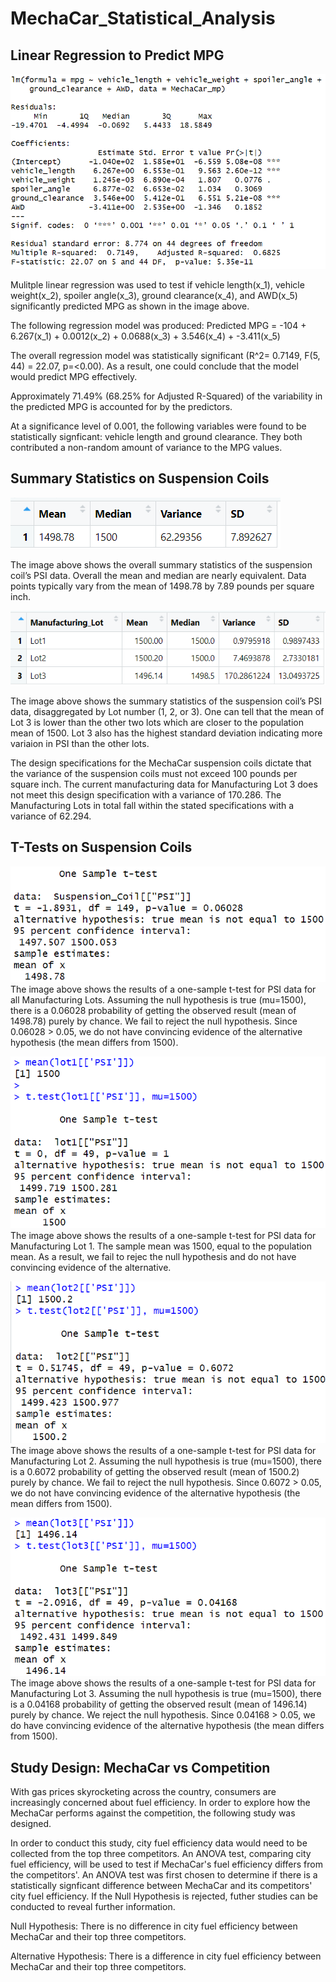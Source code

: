 # MechaCar_Statistical_Analysis

## Linear Regression to Predict MPG

![This is an image](https://github.com/mmstrouth/MechaCar_Statistical_Analysis/blob/b9d6573d666728755bed36b1f5636c591cd64a73/linear_reg_screenshot.png)

Mulitple linear regression was used to test if vehicle length(x_1), vehicle weight(x_2), spoiler angle(x_3), ground clearance(x_4), and AWD(x_5) significantly predicted MPG as shown in the image above. 

The following regression model was produced: Predicted MPG = -104 + 6.267(x_1) + 0.0012(x_2) + 0.0688(x_3) + 3.546(x_4) + -3.411(x_5)

The overall regression model was statistically significant (R^2= 0.7149, F(5, 44) = 22.07, p=<0.00). As a result, one could conclude that the model would predict MPG effectively. 

Approximately 71.49% (68.25% for Adjusted R-Squared) of the variability in the predicted MPG is accounted for by the predictors. 

At a significance level of 0.001, the following variables were found to be statistically signficant: vehicle length and ground clearance. They both contributed a non-random amount of variance to the MPG values.


## Summary Statistics on Suspension Coils

![This is an image](https://github.com/mmstrouth/MechaCar_Statistical_Analysis/blob/b9d6573d666728755bed36b1f5636c591cd64a73/total_summary_screenshot.png)

The image above shows the overall summary statistics of the suspension coil’s PSI data. Overall the mean and median are nearly equivalent. Data points typically vary from the mean of 1498.78 by 7.89 pounds per square inch.  

![This is an image](https://github.com/mmstrouth/MechaCar_Statistical_Analysis/blob/b9d6573d666728755bed36b1f5636c591cd64a73/lot_summary_screenshot.png)

The image above shows the summary statistics of the suspension coil’s PSI data, disaggregated by Lot number (1, 2, or 3). One can tell that the mean of Lot 3 is lower than the other two lots which are closer to the population mean of 1500. Lot 3 also has the highest standard deviation indicating more variaion in PSI than the other lots. 

The design specifications for the MechaCar suspension coils dictate that the variance of the suspension coils must not exceed 100 pounds per square inch. The current manufacturing data for Manufacturing Lot 3 does not meet this design specification with a variance of 170.286. The Manufacturing Lots in total fall within the stated specifications with a variance of 62.294. 



## T-Tests on Suspension Coils

![This is an image](https://github.com/mmstrouth/MechaCar_Statistical_Analysis/blob/b9d6573d666728755bed36b1f5636c591cd64a73/ttest_results_all_lots.png)
The image above shows the results of a one-sample t-test for PSI data for all Manufacturing Lots. Assuming the null hypothesis is true (mu=1500), there is a 0.06028 probability of getting the observed result (mean of 1498.78) purely by chance. We fail to reject the null hypothesis. Since 0.06028 > 0.05, we do not have convincing evidence of the alternative hypothesis (the mean differs from 1500). 

![This is an image](https://github.com/mmstrouth/MechaCar_Statistical_Analysis/blob/b9d6573d666728755bed36b1f5636c591cd64a73/ttest_lot1.png)
The image above shows the results of a one-sample t-test for PSI data for Manufacturing Lot 1. The sample mean was 1500, equal to the population mean. As a result, we fail to rejec the null hypothesis and do not have convincing evidence of the alternative. 

![This is an image](https://github.com/mmstrouth/MechaCar_Statistical_Analysis/blob/b9d6573d666728755bed36b1f5636c591cd64a73/ttest_lot2.png)
The image above shows the results of a one-sample t-test for PSI data for Manufacturing Lot 2. Assuming the null hypothesis is true (mu=1500), there is a 0.6072 probability of getting the observed result (mean of 1500.2) purely by chance. We fail to reject the null hypothesis. Since 0.6072 > 0.05, we do not have convincing evidence of the alternative hypothesis (the mean differs from 1500). 


![This is an image](https://github.com/mmstrouth/MechaCar_Statistical_Analysis/blob/b9d6573d666728755bed36b1f5636c591cd64a73/ttest_lot3.png)
The image above shows the results of a one-sample t-test for PSI data for Manufacturing Lot 3. Assuming the null hypothesis is true (mu=1500), there is a 0.04168 probability of getting the observed result (mean of 1496.14) purely by chance. We reject the null hypothesis. Since 0.04168 > 0.05, we do have convincing evidence of the alternative hypothesis (the mean differs from 1500).


## Study Design: MechaCar vs Competition

With gas prices skyrocketing across the country, consumers are increasingly concerned about fuel efficiency. In order to explore how the MechaCar performs against the competition, the following study was designed.

In order to conduct this study, city fuel efficiency data would need to be collected from the top three competitors. An ANOVA test, comparing city fuel efficiency, will be used to test if MechaCar's fuel efficiency differs from the competitors'. An ANOVA test was first chosen to determine if there is a statistically signficant difference between MechaCar and its competitors' city fuel efficiency. If the Null Hypothesis is rejected, futher studies can be conducted to reveal further information.

Null Hypothesis: There is no difference in city fuel efficiency between MechaCar and their top three competitors. 

Alternative Hypothesis: There is a difference in city fuel efficiency between MechaCar and their top three competitors. 

